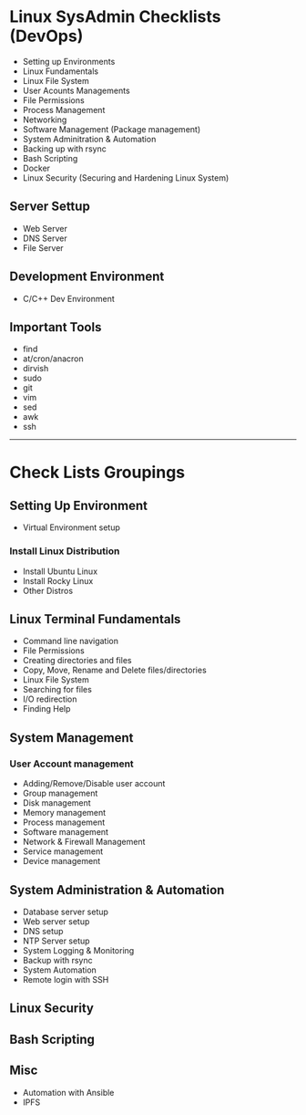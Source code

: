 # Linux SysAdmin Checklists (DevOps)
* Setting up Environments
* Linux Fundamentals
* Linux File System
* User Acounts Managements
* File Permissions
* Process Management
* Networking
* Software Management (Package management)
* System Adminitration & Automation
* Backing up with rsync
* Bash Scripting
* Docker
* Linux Security (Securing and Hardening Linux System)
## Server Settup
* Web Server
* DNS Server
* File Server
## Development Environment
* C/C++ Dev Environment
## Important Tools
* find
* at/cron/anacron
* dirvish
* sudo
* git
* vim
* sed 
* awk
* ssh
_______________________________________________________________________
# Check Lists Groupings
## Setting Up Environment
* Virtual Environment setup
### Install Linux Distribution
* Install Ubuntu Linux
* Install Rocky Linux
* Other Distros

## Linux Terminal Fundamentals
* Command line navigation
* File Permissions
* Creating directories and files
* Copy, Move, Rename and Delete files/directories
* Linux File System
* Searching for files
* I/O redirection
* Finding Help

## System Management
### User Account management
* Adding/Remove/Disable user account
* Group management
* Disk management
* Memory management
* Process management
* Software management
* Network & Firewall Management
* Service management
* Device management

## System Administration & Automation
* Database server setup
* Web server setup
* DNS setup
* NTP Server setup
* System Logging & Monitoring
* Backup with rsync
* System Automation
* Remote login with SSH

## Linux Security
## Bash Scripting

## Misc
* Automation with Ansible
* IPFS







